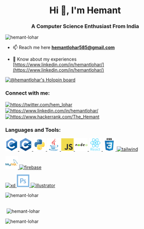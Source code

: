 
<h1 align="center">Hi 👋, I'm Hemant</h1>
<h3 align="center">A Computer Science Enthusiast From India</h3>

<p align="left"> <img src="https://komarev.com/ghpvc/?username=hemant-lohar&label=Profile%20views&color=0e75b6&style=flat" alt="hemant-lohar" /> </p>

- 📫  Reach me here **hemantlohar585@gmail.com**

- 📄 Know about my experiences [https://www.linkedin.com/in/hemantlohar/](https://www.linkedin.com/in/hemantlohar/)

[![@hemantlohar's Holopin board](https://holopin.me/hemantlohar)](https://holopin.io/@hemantlohar)

<h3 align="left">Connect with me:</h3>
<p align="left"> 
<a href="https://twitter.com/hem_lohar" target="blank"><img align="center" src="https://cdn.jsdelivr.net/npm/simple-icons@3.0.1/icons/twitter.svg" alt="https://twitter.com/hem_lohar" height="30" width="40" /></a>
<a href="https://www.linkedin.com/in/hemantlohar/" target="blank"><img align="center" src="https://cdn.jsdelivr.net/npm/simple-icons@3.0.1/icons/linkedin.svg" alt="https://www.linkedin.com/in/hemantlohar/" height="30" width="40" /></a>
<a href="https://www.hackerrank.com/The_Hemant" target="blank"><img align="center" src="https://cdn.jsdelivr.net/npm/simple-icons@3.0.1/icons/hackerrank.svg" alt="https://www.hackerrank.com/The_Hemant" height="30" width="40" /></a></p>

<h3 align="left">Languages and Tools:</h3>
<p align="left">
  
<a href="https://www.cprogramming.com/" target="_blank" rel="noreferrer"> <img src="https://raw.githubusercontent.com/devicons/devicon/master/icons/c/c-original.svg" alt="c" width="40" height="40"/> </a> 
<a href="https://www.w3schools.com/cpp/" target="_blank" rel="noreferrer"> <img src="https://raw.githubusercontent.com/devicons/devicon/master/icons/cplusplus/cplusplus-original.svg" alt="cplusplus" width="40" height="40"/> </a>
<a href="https://www.python.org" target="_blank" rel="noreferrer"> <img src="https://raw.githubusercontent.com/devicons/devicon/master/icons/python/python-original.svg" alt="python" width="40" height="40"/> </a> 
<a href="https://www.java.com" target="_blank" rel="noreferrer"> <img src="https://raw.githubusercontent.com/devicons/devicon/master/icons/java/java-original.svg" alt="java" width="40" height="40"/> </a>
<a href="https://developer.mozilla.org/en-US/docs/Web/JavaScript" target="_blank" rel="noreferrer"> <img src="https://raw.githubusercontent.com/devicons/devicon/master/icons/javascript/javascript-original.svg" alt="javascript" width="40" height="40"/> </a> 
<a href="https://nodejs.org" target="_blank" rel="noreferrer"> <img src="https://raw.githubusercontent.com/devicons/devicon/master/icons/nodejs/nodejs-original-wordmark.svg" alt="nodejs" width="40" height="40"/> </a>
<a href="https://reactjs.org/" target="_blank" rel="noreferrer"> <img src="https://raw.githubusercontent.com/devicons/devicon/master/icons/react/react-original-wordmark.svg" alt="react" width="40" height="40"/> </a> 
<a href="https://www.w3schools.com/css/" target="_blank" rel="noreferrer"> <img src="https://raw.githubusercontent.com/devicons/devicon/master/icons/css3/css3-original-wordmark.svg" alt="css3" width="40" height="40"/> </a>
<a href="https://tailwindcss.com/" target="_blank" rel="noreferrer"> <img src="https://www.vectorlogo.zone/logos/tailwindcss/tailwindcss-icon.svg" alt="tailwind" width="40" height="40"/> </a>
</p>
<a href="https://www.mysql.com/" target="_blank" rel="noreferrer"> <img src="https://raw.githubusercontent.com/devicons/devicon/master/icons/mysql/mysql-original-wordmark.svg" alt="mysql" width="40" height="40"/> </a> 
<a href="https://firebase.google.com/" target="_blank" rel="noreferrer"> <img src="https://www.vectorlogo.zone/logos/firebase/firebase-icon.svg" alt="firebase" width="40" height="40"/> </a> 

<br>
<p align="left">
<a href="https://www.adobe.com/products/xd.html" target="_blank" rel="noreferrer"> <img src="https://cdn.worldvectorlogo.com/logos/adobe-xd.svg" alt="xd" width="40" height="40"/> </a>
<a href="https://www.adobe.com/products/xd.html" target="_blank" rel="noreferrer"> </a>
<a href="https://www.photoshop.com/en" target="_blank" rel="noreferrer"> <img src="https://raw.githubusercontent.com/devicons/devicon/master/icons/photoshop/photoshop-line.svg" alt="photoshop" width="40" height="40"/> </a>
<a href="https://www.adobe.com/in/products/illustrator.html" target="_blank" rel="noreferrer"> <img src="https://www.vectorlogo.zone/logos/adobe_illustrator/adobe_illustrator-icon.svg" alt="illustrator" width="40" height="40"/> </a>
</p>

<p><img align="left" src="https://github-readme-stats.vercel.app/api/top-langs?username=hemant-lohar&show_icons=true&locale=en&layout=compact" alt="hemant-lohar" /></p>
<br>
<br>

<p>&nbsp;<img align="center" src="https://github-readme-stats.vercel.app/api?username=hemant-lohar&show_icons=true&locale=en" alt="hemant-lohar" /></p>

<p><img align="center" src="https://github-readme-streak-stats.herokuapp.com/?user=hemant-lohar&" alt="hemant-lohar" /></p>
<!--
**Hemant-Lohar/Hemant-Lohar** is a ✨ _special_ ✨ repository because its `README.md` (this file) appears on your GitHub profile.

Here are some ideas to get you started:

- 🔭 I’m currently working on ...
- 🌱 I’m currently learning ...
- 👯 I’m looking to collaborate on ...
- 🤔 I’m looking for help with ...
- 💬 Ask me about ...
- 📫 How to reach me: ...
- 😄 Pronouns: ...
- ⚡ Fun fact: ...
-->
